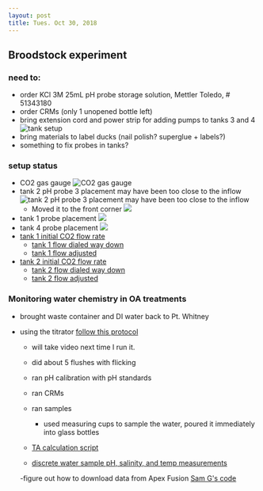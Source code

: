 ```yaml
---
layout: post
title: Tues. Oct 30, 2018
---
```


## Broodstock experiment

### need to:
- order KCl 3M 25mL pH probe storage solution, Mettler Toledo, # 51343180
- order CRMs (only 1 unopened bottle left)
- bring extension cord and power strip for adding pumps to tanks 3 and 4
![tank setup](https://raw.githubusercontent.com/shellytrigg/P_generosa/master/img/IMG_20181030_TANKS.jpg)  
- bring materials to label ducks (nail polish? superglue + labels?)
- something to fix probes in tanks?

### setup status 
- CO2 gas gauge
![CO2 gas gauge](https://raw.githubusercontent.com/shellytrigg/P_generosa/master/img/IMG_20181030_GasGauge.jpg)
- tank 2 pH probe 3 placement may have been too close to the inflow
![tank 2 pH probe 3 placement may have been too close to the inflow](https://raw.githubusercontent.com/shellytrigg/P_generosa/master/img/IMG_20181030_TANK2origProbePlacement.jpg) 
	- Moved it to the front corner 
	![](https://raw.githubusercontent.com/shellytrigg/P_generosa/master/img/IMG_20181030_TANK2newProbePlacement.jpg)
- tank 1 probe placement
![](https://raw.githubusercontent.com/shellytrigg/P_generosa/master/img/IMG_20181030_TANK1origProbePlacement.jpg)
- tank 4 probe placement
![](https://raw.githubusercontent.com/shellytrigg/P_generosa/master/img/IMG_20181030_154801_TANK4.jpg)
- [tank 1 initial CO2 flow rate](https://drive.google.com/open?id=1cwKClSGvhi_zPScklMV8g0RYLlnDgM53)
	- [tank 1 flow dialed way down](https://drive.google.com/open?id=1DFU_XqEbtG_OPRei9C5Uu2INmhwh9ZYz)
	- [tank 1 flow adjusted](https://drive.google.com/open?id=1XrY5OligsUxXWlXcaFCWrU6-5yR0Vd5H)
- [tank 2 initial CO2 flow rate](https://drive.google.com/open?id=18gqwJwn8IdNPS03CIbAidoRTVWOxinBc)
	- [tank 2 flow dialed way down](https://drive.google.com/open?id=1D-V7A0UH28ZIZnQgZo23dcE8yFRdLTKZ)
	- [tank 2 flow adjusted](https://drive.google.com/open?id=1yR4_m4MCmPTIT_m_2QWWFNdVqcMIYF4N)


### Monitoring water chemistry in OA treatments
- brought waste container and DI water back to Pt. Whitney

- using the titrator
	[follow this protocol](https://raw.githubusercontent.com/hputnam/Geoduck_Conditioning/master/Protocols/20180820_Roberts_Titrator_Protocol_(PT_WHITNEY))

	- will take video next time I run it. 
	- did about 5 flushes with flicking
	- ran pH calibration with pH standards
	- ran CRMs
	- ran samples
		- used measuring cups to sample the water, poured it immediately into glass bottles
	- [TA calculation script](https://github.com/hputnam/project_juvenile_geoduck_OA/blob/master/RAnalysis/Scripts/TotalAlkCalc_wParsing.R)

	- [discrete water sample pH, salinity, and temp measurements](https://github.com/hputnam/Geoduck_Conditioning/blob/master/Protocols/20181030_DailyWetLabInfo.md)

	-figure out how to download data from Apex Fusion
		[Sam G's code](https://github.com/hputnam/Geoduck_Conditioning/blob/master/RAnalysis/Scripts/Apex_Data_Extract.R)



